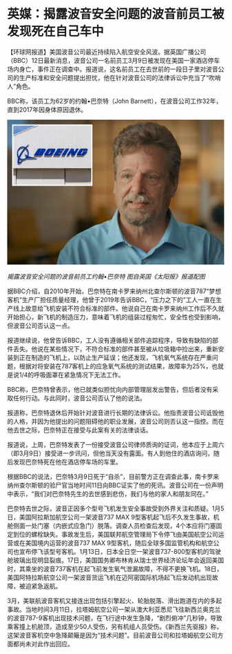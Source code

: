 # 英媒：揭露波音安全问题的波音前员工被发现死在自己车中

【环球网报道】美国波音公司最近持续陷入航空安全风波。据英国广播公司（BBC）12日最新消息，波音公司一名前员工3月9日被发现在美国一家酒店停车场内身亡，事件正在调查中。报道说，这名前员工在去世前的一段日子里对波音公司的生产标准和安全问题提出担忧，他在针对波音公司的法律诉讼中充当了“吹哨人”角色。

BBC称，该员工为62岁的约翰•巴奈特（John Barnett），在波音公司工作32年，直到2017年因身体原因退休。

![9464455009f0dab8e2eb91d192f0ea87.jpg](https://raw.githubusercontent.com/qqhsx/qqnews_image/main/2024/03/12/英媒：揭露波音安全问题的波音前员工被发现死在自己车中/9464455009f0dab8e2eb91d192f0ea87.jpg)

_揭露波音安全问题的波音前员工约翰•巴奈特 图自英国《太阳报》报道配图_

据BBC介绍，自2010年开始，巴奈特在南卡罗来纳州北查尔斯顿的波音787“梦想客机”生产厂担任质量经理，他曾于2019年告诉BBC，“压力之下的”工人一直在生产线上故意给飞机安装不符合标准的部件。他说自己在南卡罗来纳州工作后不久就开始担心，新飞机的制造压力，意味着飞机的组装过程匆忙，安全性也受到影响，但波音公司否认这一点。

报道继续说，他曾告诉BBC，工人没有遵循相关部件追踪程序，导致有缺陷的部件丢失。他说在某些情况下，不符合标准的部件甚至被从垃圾箱中捡出来，重新安装到正在制造的飞机上，以防止生产延误；他还发现，飞机氧气系统存在严重问题，根据对将安装在787客机上的应急氧气系统的测试结果，故障率为25%，也就是说1/4的呼吸面罩在紧急情况下无法工作。

BBC称，巴奈特曾表示，他已就类似担忧向内部管理层发出警告，但后者没有采取任何行动。与此同时，波音公司否认了他的说法。

报道称，巴奈特退休后开始针对波音进行长期的法律诉讼。他指责波音公司诋毁他的人格，并因为他提出的问题阻碍他的职业发展，波音公司则否认这一指控。而在他去世之际，巴奈特正在接受与此案有关的法律谈话。

报道说，上周，巴奈特发表了一份接受波音公司律师质询的证词，他本应于上周六（即3月9日）接受进一步讯问，但他当天没有露面。有人到他住的酒店询问，随后发现巴奈特死在他在酒店停车场的车里。

根据BBC的说法，巴奈特3月9日死于“自杀”，目前警方正在调查此事，南卡罗来纳州查尔斯顿的验尸官当地时间11日向BBC证实了他的死讯。波音公司在一份声明中表示，“我们对巴奈特先生的去世感到悲伤，我们与他的家人和朋友同在。”

巴奈特去世之际，波音正因多个型号飞机发生安全事故受到外界关注和质疑。1月5日，美国阿拉斯加航空公司一架波音737 MAX
9型客机起飞后不久发生事故，机舱侧面一处门塞（内嵌式应急门）脱落。调查人员检查后发现，4个本应将门塞固定到位的螺栓缺失。事故发生后，美国联邦航空管理局下令停飞由美国航空公司运营或在美国境内运营的波音737
MAX
9型客机，随后全球多国监管机构和航空公司也宣布停飞该型号客机。1月13日，日本全日空一架波音737-800型客机的驾驶舱玻璃出现明显裂痕。17日，美国国务卿布林肯从瑞士世界经济论坛年会返回美国时，其乘坐的波音737客机在起飞前发生氧气泄漏故障，不得不更换飞机。18日，美国阿特拉斯航空公司一架波音货运飞机在迈阿密国际机场起飞后发动机出现故障，被迫紧急返航。

3月，美联航波音客机又接连出现包括引擎起火、轮胎脱落、滑出跑道在内的多起事故。当地时间3月11日，拉塔姆航空公司一架从澳大利亚悉尼飞往新西兰奥克兰的波音787-9客机出现技术问题，在飞行途中发生急降，“剧烈俯冲”几秒钟，导致乘客撞上机舱顶，造成至少50人受伤，另有机组人员受伤。《新西兰先驱报》称，这架波音客机空中急降颠簸是因为“技术问题”。目前波音公司和拉塔姆航空公司方面都尚未对此作出回应。

